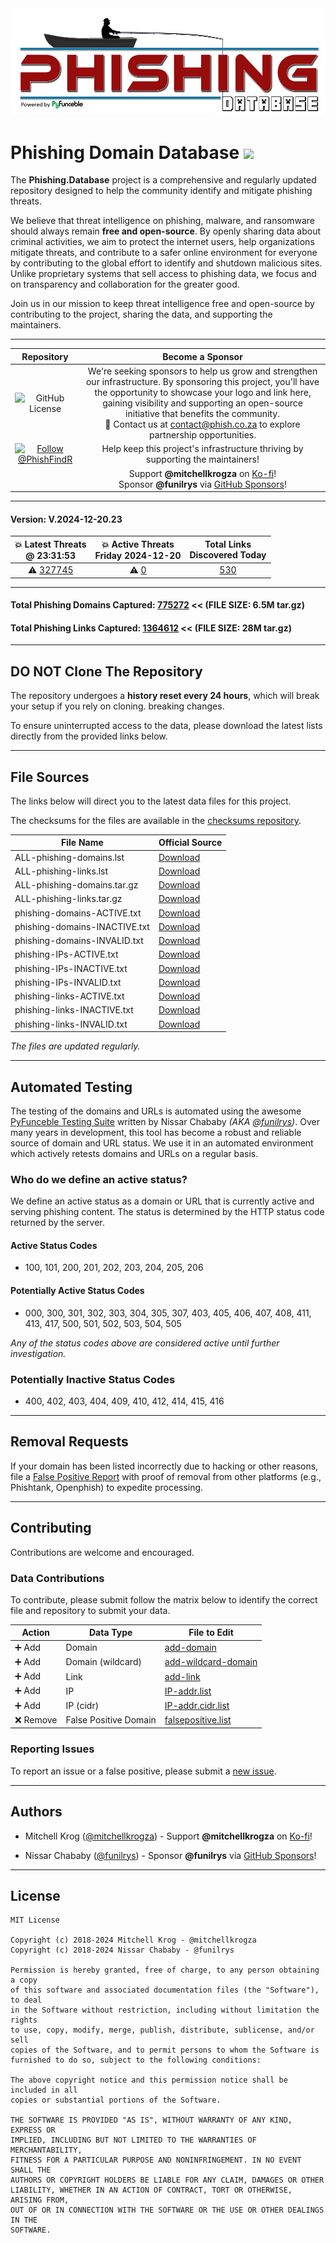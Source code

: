 <img src="https://github.com/Phishing-Database/assets/raw/master/phishing-logo.jpg" alt="Phishing Domain Status Testing Repo"/>

# Phishing Domain Database <a href="https://twitter.com/PhishFindR" ><img src="https://img.shields.io/twitter/follow/PhishFindR.svg?style=social&label=Follow" /></a>


The **Phishing.Database** project is a comprehensive and regularly updated repository designed to help the community identify and mitigate phishing threats.

We believe that threat intelligence on phishing, malware, and ransomware should always remain **free and open-source**. By openly sharing data about criminal activities, we aim to protect the internet users, help organizations mitigate threats, and contribute to a safer online environment for everyone by contributing to the global effort to identify and shutdown malicious sites. Unlike proprietary systems that sell access to phishing data, we focus and on transparency and collaboration for the greater good.

Join us in our mission to keep threat intelligence free and open-source by contributing to the project, sharing the data, and supporting the maintainers.

---

|                                                                          **Repository**                                                                          |                                                                                                                                                              **Become a Sponsor**                                                                                                                                                              |
| :--------------------------------------------------------------------------------------------------------------------------------------------------------------: | :--------------------------------------------------------------------------------------------------------------------------------------------------------------------------------------------------------------------------------------------------------------------------------------------------------------------------------------------: |
|                           ![GitHub License](https://img.shields.io/github/license/mitchellkrogza/Phishing.Database?style=flat-square)                            | We're seeking sponsors to help us grow and strengthen our infrastructure. By sponsoring this project, you'll have the opportunity to showcase your logo and link here, gaining visibility and supporting an open-source initiative that benefits the community. <br> 📧 Contact us at contact@phish.co.za to explore partnership opportunities. |
| <a href='https://twitter.com/PhishFindR'><img src='https://img.shields.io/twitter/follow/PhishFindR.svg?style=social&label=Follow' alt='Follow @PhishFindR'></a> |                                                                                                                                Help keep this project's infrastructure thriving by supporting the maintainers!                                                                                                                                 |
|                                                                                                                                                                  |                                                                                         Support **@mitchellkrogza** on [Ko-fi](https://ko-fi.com/mitchellkrog)!<br>Sponsor **@funilrys** via [GitHub Sponsors](https://github.com/sponsors/funilrys)!                                                                                          |


---

#### Version: V.2024-12-20.23
|                                           :boom: Latest Threats<br/>@ 23:31:53                                            |                                        :boom: Active Threats<br/>Friday 2024-12-20                                         |                                             Total Links<br/>Discovered Today                                             |
| :---------------------------------------------------------------------------------------------------------------------------: | :-------------------------------------------------------------------------------------------------------------------------------: | :----------------------------------------------------------------------------------------------------------------------: |
| :warning: [327745](https://github.com/mitchellkrogza/Phishing.Database/blob/master/phishing-links-ACTIVE-NOW.txt) | :warning: [0](https://github.com/mitchellkrogza/Phishing.Database/blob/master/phishing-links-ACTIVE-today.txt) | [530](https://github.com/mitchellkrogza/Phishing.Database/blob/master/phishing-links-NEW-today.txt) |
*****************************
#### Total Phishing Domains Captured: [775272](https://phish.co.za/latest/ALL-phishing-domains.tar.gz) << (FILE SIZE: 6.5M tar.gz)
#### Total Phishing Links Captured: [1364612](https://phish.co.za/latest/ALL-phishing-links.tar.gz) << (FILE SIZE: 28M tar.gz)

---

## DO NOT Clone The Repository

The repository undergoes a **history reset every 24 hours**, which will break your setup if you rely on cloning. breaking changes.

To ensure uninterrupted access to the data, please download the latest lists directly from the provided links below.

---

## File Sources

The links below will direct you to the latest data files for this project.

The checksums for the files are available in the [checksums repository](https://github.com/Phishing-Database/checksums).

| File Name                     | Official Source                                                      |
| ----------------------------- | -------------------------------------------------------------------- |
| ALL-phishing-domains.lst      | [Download](https://phish.co.za/latest/ALL-phishing-domains.lst)      |
| ALL-phishing-links.lst        | [Download](https://phish.co.za/latest/ALL-phishing-links.lst)        |
| ALL-phishing-domains.tar.gz   | [Download](https://phish.co.za/latest/ALL-phishing-domains.tar.gz)   |
| ALL-phishing-links.tar.gz     | [Download](https://phish.co.za/latest/ALL-phishing-links.tar.gz)     |
| phishing-domains-ACTIVE.txt   | [Download](https://phish.co.za/latest/phishing-domains-ACTIVE.txt)   |
| phishing-domains-INACTIVE.txt | [Download](https://phish.co.za/latest/phishing-domains-INACTIVE.txt) |
| phishing-domains-INVALID.txt  | [Download](https://phish.co.za/latest/phishing-domains-INVALID.txt)  |
| phishing-IPs-ACTIVE.txt       | [Download](https://phish.co.za/latest/phishing-IPs-ACTIVE.txt)       |
| phishing-IPs-INACTIVE.txt     | [Download](https://phish.co.za/latest/phishing-IPs-INACTIVE.txt)     |
| phishing-IPs-INVALID.txt      | [Download](https://phish.co.za/latest/phishing-IPs-INVALID.txt)      |
| phishing-links-ACTIVE.txt     | [Download](https://phish.co.za/latest/phishing-links-ACTIVE.txt)     |
| phishing-links-INACTIVE.txt   | [Download](https://phish.co.za/latest/phishing-links-INACTIVE.txt)   |
| phishing-links-INVALID.txt    | [Download](https://phish.co.za/latest/phishing-links-INVALID.txt)    |


_The files are updated regularly._

---

## Automated Testing

The testing of the domains and URLs is automated using the awesome [PyFunceble Testing Suite](https://github.com/funilrys/PyFunceble) written by Nissar Chababy _(AKA [@funilrys](https://github.com/funilrys))_. Over many years in development, this tool has become a robust and reliable source of domain and URL status. We use it in an automated environment which actively retests domains and URLs on a regular basis.

### Who do we define an active status?

We define an active status as a domain or URL that is currently active and serving phishing content.
The status is determined by the HTTP status code returned by the server.

#### Active Status Codes

- 100, 101, 200, 201, 202, 203, 204, 205, 206

#### Potentially Active Status Codes

- 000, 300, 301, 302, 303, 304, 305, 307, 403, 405, 406, 407, 408, 411, 413, 417, 500, 501, 502, 503, 504, 505

_Any of the status codes above are considered active until further investigation._

### Potentially Inactive Status Codes

- 400, 402, 403, 404, 409, 410, 412, 414, 415, 416

---
## Removal Requests

If your domain has been listed incorrectly due to hacking or other reasons, file a [False Positive Report](https://github.com/mitchellkrogza/Phishing.Database/issues/new/choose) with proof of removal from other platforms (e.g., Phishtank, Openphish) to expedite processing.

---

## Contributing

Contributions are welcome and encouraged.

### Data Contributions

To contribute, please submit follow the matrix below to identify the correct file and repository to submit your data.

| Action   | Data Type             | File to Edit                                                                                    |
| -------- | --------------------- | ----------------------------------------------------------------------------------------------- |
| ➕ Add    | Domain                | [add-domain](https://github.com/mitchellkrogza/phishing/blob/main/add-domain)                   |
| ➕ Add    | Domain (wildcard)     | [add-wildcard-domain](https://github.com/mitchellkrogza/phishing/blob/main/add-wildcard-domain) |
| ➕ Add    | Link                  | [add-link](https://github.com/mitchellkrogza/phishing/blob/main/add-link)                       |
| ➕ Add    | IP                    | [IP-addr.list](https://github.com/mitchellkrogza/phishing/blob/main/IP-addr.list)               |
| ➕ Add    | IP (cidr)             | [IP-addr.cidr.list](https://github.com/mitchellkrogza/phishing/blob/main/IP-addr.cidr.list)     |
| ❌ Remove | False Positive Domain | [falsepositive.list](https://github.com/mitchellkrogza/phishing/blob/main/falsepositive.list)   |

### Reporting Issues

To report an issue or a false positive, please submit a [new issue](https://github.com/mitchellkrogza/Phishing.Database/issues/new/choose).

---


## Authors

- Mitchell Krog ([@mitchellkrogza](https://github.com/mitchellkrogza)) - Support **@mitchellkrogza** on [Ko-fi](https://ko-fi.com/mitchellkrog)!

- Nissar Chababy ([@funilrys](https://github.com/funilrys)) - Sponsor **@funilrys** via [GitHub Sponsors](https://github.com/sponsors/funilrys)!

---

## License

```
MIT License

Copyright (c) 2018-2024 Mitchell Krog - @mitchellkrogza
Copyright (c) 2018-2024 Nissar Chababy - @funilrys

Permission is hereby granted, free of charge, to any person obtaining a copy
of this software and associated documentation files (the "Software"), to deal
in the Software without restriction, including without limitation the rights
to use, copy, modify, merge, publish, distribute, sublicense, and/or sell
copies of the Software, and to permit persons to whom the Software is
furnished to do so, subject to the following conditions:

The above copyright notice and this permission notice shall be included in all
copies or substantial portions of the Software.

THE SOFTWARE IS PROVIDED "AS IS", WITHOUT WARRANTY OF ANY KIND, EXPRESS OR
IMPLIED, INCLUDING BUT NOT LIMITED TO THE WARRANTIES OF MERCHANTABILITY,
FITNESS FOR A PARTICULAR PURPOSE AND NONINFRINGEMENT. IN NO EVENT SHALL THE
AUTHORS OR COPYRIGHT HOLDERS BE LIABLE FOR ANY CLAIM, DAMAGES OR OTHER
LIABILITY, WHETHER IN AN ACTION OF CONTRACT, TORT OR OTHERWISE, ARISING FROM,
OUT OF OR IN CONNECTION WITH THE SOFTWARE OR THE USE OR OTHER DEALINGS IN THE
SOFTWARE.
```
